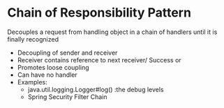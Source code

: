# Chain of Responsibility Pattern

Decouples a request from handling object in a chain of handlers until it is finally recognized

- Decoupling of sender and receiver
- Receiver contains reference to next receiver/ Success or 
- Promotes loose coupling
- Can have no handler
- Examples:
  - java.util.logging.Logger#log()  :the debug levels
  - Spring Security Filter Chain
  